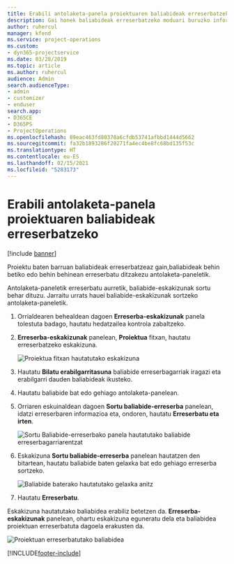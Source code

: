 ```yaml
---
title: Erabili antolaketa-panela proiektuaren baliabideak erreserbatzeko
description: Gai honek baliabideak erreserbatzeko moduari buruzko informazioa eskaintzen du.
author: ruhercul
manager: kfend
ms.service: project-operations
ms.custom:
- dyn365-projectservice
ms.date: 03/28/2019
ms.topic: article
ms.author: ruhercul
audience: Admin
search.audienceType:
- admin
- customizer
- enduser
search.app:
- D365CE
- D365PS
- ProjectOperations
ms.openlocfilehash: 89eac463fd80378a6cfdb53741afbbd1444d5662
ms.sourcegitcommit: fa32b1893286f20271fa4ec4be8fc68bd135f53c
ms.translationtype: HT
ms.contentlocale: eu-ES
ms.lasthandoff: 02/15/2021
ms.locfileid: "5283173"
---
```

# <a name="use-the-schedule-board-to-book-project-resources"></a>Erabili antolaketa-panela proiektuaren baliabideak erreserbatzeko

[!include [banner](../includes/psa-now-project-operations.md)]

Proiektu baten barruan baliabideak erreserbatzeaz gain,baliabideak behin betiko edo behin behinean erreserbatu ditzakezu antolaketa-paneletik.

Antolaketa-paneletik erreserbatu aurretik, baliabide-eskakizunak sortu behar dituzu. Jarraitu urrats hauei baliabide-eskakizunak sortzeko antolaketa-paneletik.

1. Orrialdearen behealdean dagoen **Erreserba-eskakizunak** panela tolestuta badago, hautatu hedatzailea kontrola zabaltzeko.
2. **Erreserba-eskakizunak** panelean, **Proiektua** fitxan, hautatu erreserbatzeko eskakizuna.

    ![Proiektua fitxan hautatutako eskakizuna](media/Resource-Management-image73.png)

3. Hautatu **Bilatu erabilgarritasuna** baliabide erreserbagarriak iragazi eta erabilgarri dauden baliabideak ikusteko. 
4. Hautatu baliabide bat edo gehiago antolaketa-panelean. 
5. Orriaren eskuinaldean dagoen **Sortu baliabide-erreserba** panelean, idatzi erreserbaren informazioa eta, ondoren, hautatu **Erreserbatu eta irten**.

    ![Sortu Baliabide-erreserbako panela hautatutako baliabide erreserbagarriarentzat](media/Resource-Management-image74.png)

6. Eskakizuna **Sortu baliabide-erreserba** panelean hautatzen den bitartean, hautatu baliabide baten gelaxka bat edo gehiago erreserba sortzeko.

    ![Baliabide baterako hautatutako gelaxka anitz](media/Resource-Management-image75.png)

7. Hautatu **Erreserbatu**.

Eskakizuna hautatutako baliabidea erabiliz betetzen da. **Erreserba-eskakizunak** panelean, ohartu eskakizuna eguneratu dela eta baliabidea proiektuan erreserbatuta dagoela erakusten da.

![Proiektuan erreserbatutako baliabidea](media/Resource-Management-image76.png)


[!INCLUDE[footer-include](../includes/footer-banner.md)]
